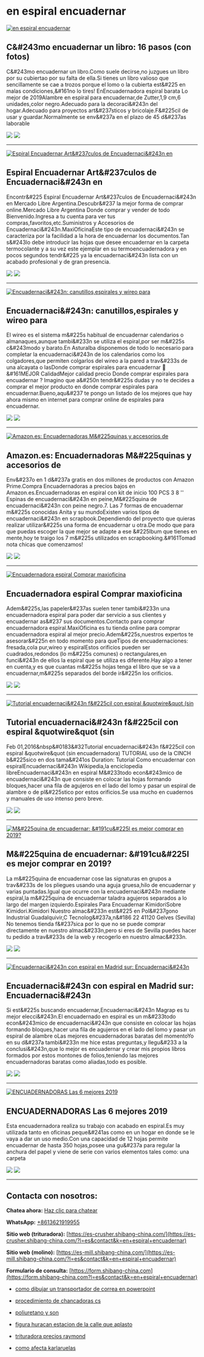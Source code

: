 # en espiral encuadernar

<a href="https://swt.shibang-china.com/?l=es&img&k=en+espiral+encuadernar" target="_blank">![en espiral encuadernar](http://static.shibang-china.com/all-800x300/1034.jpg)</a>

## C&#243mo encuadernar un libro: 16 pasos (con fotos)
C&#243mo encuadernar un libro.Como suele decirse,no juzgues un libro por su cubiertao por su falta de ella.Si tienes un libro valioso que sencillamente se cae a trozos porque el lomo o la cubierta est&#225 en malas condiciones,&#161no lo tires! EnEncuadernadora espiral barata Lo mejor de 2019Alambre en espiral para encuadernar,de Zutter,1,9 cm,6 unidades,color negro.Adecuado para la decoraci&#243n del hogar.Adecuado para proyectos art&#237sticos y bricolaje.F&#225cil de usar y guardar.Normalmente se env&#237a en el plazo de 45 d&#237as laborable


<a href="https://whatsapp.shibangsoft.com/WhatsApp.php" target="_blank" title="WhatsApp">![](http://static.shibang-china.com/icon/whatsapp.png)</a> <a href="https://swt.shibang-china.com/?l=es&icon&k=en+espiral+encuadernar" target="_blank">![](http://static.shibang-china.com/icon/chat-es.png)</a>

---

<a href="https://swt.shibang-china.com/?l=es&img&k=en+espiral+encuadernar" target="_blank">![Espiral Encuadernar Art&#237culos de Encuadernaci&#243n en](http://static.shibang-china.com/all-800x300/855.jpg)</a>

## Espiral Encuadernar Art&#237culos de Encuadernaci&#243n en
Encontr&#225 Espiral Encuadernar Art&#237culos de Encuadernaci&#243n en Mercado Libre Argentina.Descubr&#237 la mejor forma de comprar online.Mercado Libre Argentina Donde comprar y vender de todo Bienvenido.Ingresa a tu cuenta para ver tus compras,favoritos,etc.Suministros y Accesorios de Encuadernaci&#243n.MaxiOficinaEste tipo de encuadernaci&#243n se caracteriza por la facilidad a la hora de encuadernar los documentos.Tan s&#243lo debe introducir las hojas que desee encuadernar en la carpeta termocolante y a su vez este ejemplar en su termoencuadernadora y en pocos segundos tendr&#225 ya la encuadernaci&#243n lista con un acabado profesional y de gran presencia.


<a href="https://whatsapp.shibangsoft.com/WhatsApp.php" target="_blank" title="WhatsApp">![](http://static.shibang-china.com/icon/whatsapp.png)</a> <a href="https://swt.shibang-china.com/?l=es&icon&k=en+espiral+encuadernar" target="_blank">![](http://static.shibang-china.com/icon/chat-es.png)</a>

---

<a href="https://swt.shibang-china.com/?l=es&img&k=en+espiral+encuadernar" target="_blank">![Encuadernaci&#243n: canutillos,espirales y wireo para](http://static.shibang-china.com/all-800x300/317.jpg)</a>

## Encuadernaci&#243n: canutillos,espirales y wireo para
El wireo es el sistema m&#225s habitual de encuadernar calendarios o almanaques,aunque tambi&#233n se utiliza el espiral,por ser m&#225s c&#243modo y barato.En Asturalba disponemos de todo lo necesario para completar la encuadernaci&#243n de los calendarios como los colgadores,que permiten colgarlos del wireo a la pared a trav&#233s de una alcayata o lasDonde comprar espirales para encuadernar 🥇 &#161MEJOR CalidadMejor calidad precio Donde comprar espirales para encuadernar ? Imagino que a&#250n tendr&#225s dudas y no te decides a comprar el mejor producto en donde comprar espirales para encuadernar.Bueno,aqu&#237 te pongo un listado de los mejores que hay ahora mismo en internet para comprar online de espirales para encuadernar.


<a href="https://whatsapp.shibangsoft.com/WhatsApp.php" target="_blank" title="WhatsApp">![](http://static.shibang-china.com/icon/whatsapp.png)</a> <a href="https://swt.shibang-china.com/?l=es&icon&k=en+espiral+encuadernar" target="_blank">![](http://static.shibang-china.com/icon/chat-es.png)</a>

---

<a href="https://swt.shibang-china.com/?l=es&img&k=en+espiral+encuadernar" target="_blank">![Amazon.es: Encuadernadoras M&#225quinas y accesorios de](http://static.shibang-china.com/all-800x300/304.jpg)</a>

## Amazon.es: Encuadernadoras M&#225quinas y accesorios de
Env&#237o en 1 d&#237a gratis en dos millones de productos con Amazon Prime.Compra Encuadernadoras a precios bajos en Amazon.es.Encuadernadoras en espiral con kit de inicio 100 PCS 3 8 '' Espinas de encuadernaci&#243n en peine,M&#225quina de encuadernaci&#243n con peine negro.7.️ Las 7 formas de encuadernar m&#225s conocidas Anita y su mundoExisten varios tipos de encuadernaci&#243n en scrapbook.Dependiendo del proyecto que quieras realizar utilizar&#225s una forma de encuadernar u otra.De modo que para que puedas escoger la que mejor se adapte a ese &#225lbum que tienes en mente,hoy te traigo los 7 m&#225s utilizados en scrapbooking.&#161Tomad nota chicas que comenzamos!


<a href="https://whatsapp.shibangsoft.com/WhatsApp.php" target="_blank" title="WhatsApp">![](http://static.shibang-china.com/icon/whatsapp.png)</a> <a href="https://swt.shibang-china.com/?l=es&icon&k=en+espiral+encuadernar" target="_blank">![](http://static.shibang-china.com/icon/chat-es.png)</a>

---

<a href="https://swt.shibang-china.com/?l=es&img&k=en+espiral+encuadernar" target="_blank">![Encuadernadora espiral Comprar maxioficina](http://static.shibang-china.com/all-800x300/967.jpg)</a>

## Encuadernadora espiral Comprar maxioficina
Adem&#225s,las papeler&#237as suelen tener tambi&#233n una encuadernadora espiral para poder dar servicio a sus clientes y encuadernar as&#237 sus documentos.Contacto para comprar encuadernadora espiral.MaxiOficina es tu tienda online para comprar encuadernadora espiral al mejor precio.Adem&#225s,nuestros expertos te asesorar&#225n en todo momento para queTipos de encuadernaciones: fresada,cola pur,wireo y espiralEstos orificios pueden ser cuadrados,redondos (lo m&#225s comunes) o rectangulares,en funci&#243n de ellos la espiral que se utiliza es diferente.Hay algo a tener en cuenta,y es que cuantas m&#225s hojas tenga el libro que se va a encuadernar,m&#225s separados del borde ir&#225n los orificios.


<a href="https://whatsapp.shibangsoft.com/WhatsApp.php" target="_blank" title="WhatsApp">![](http://static.shibang-china.com/icon/whatsapp.png)</a> <a href="https://swt.shibang-china.com/?l=es&icon&k=en+espiral+encuadernar" target="_blank">![](http://static.shibang-china.com/icon/chat-es.png)</a>

---

<a href="https://swt.shibang-china.com/?l=es&img&k=en+espiral+encuadernar" target="_blank">![Tutorial encuadernaci&#243n f&#225cil con espiral &quotwire&quot (sin](http://static.shibang-china.com/all-800x300/311.jpg)</a>

## Tutorial encuadernaci&#243n f&#225cil con espiral &quotwire&quot (sin
Feb 01,2016&nbsp&#0183&#32Tutorial encuadernaci&#243n f&#225cil con espiral &quotwire&quot (sin encuadernadora) TUTORIAL uso de la CINCH b&#225sico en dos tama&#241os Duration: Tutorial Como encuadernar con espiralEncuadernaci&#243n Wikipedia,la enciclopedia libreEncuadernaci&#243n en espiral M&#233todo econ&#243mico de encuadernaci&#243n que consiste en colocar las hojas formando bloques,hacer una fila de agujeros en el lado del lomo y pasar un espiral de alambre o de pl&#225stico por estos orificios.Se usa mucho en cuadernos y manuales de uso intenso pero breve.


<a href="https://whatsapp.shibangsoft.com/WhatsApp.php" target="_blank" title="WhatsApp">![](http://static.shibang-china.com/icon/whatsapp.png)</a> <a href="https://swt.shibang-china.com/?l=es&icon&k=en+espiral+encuadernar" target="_blank">![](http://static.shibang-china.com/icon/chat-es.png)</a>

---

<a href="https://swt.shibang-china.com/?l=es&img&k=en+espiral+encuadernar" target="_blank">![M&#225quina de encuadernar: &#191cu&#225l es mejor comprar en 2019?](http://static.shibang-china.com/all-800x300/1340.jpg)</a>

## M&#225quina de encuadernar: &#191cu&#225l es mejor comprar en 2019?
La m&#225quina de encuadernar cose las signaturas en grupos a trav&#233s de los pliegues usando una aguja gruesa,hilo de encuadernar y varias puntadas.Igual que ocurre con la encuadernaci&#243n mediante espiral,la m&#225quina de encuadernar taladra agujeros separados a lo largo del margen izquierdo.Espirales Para Encuadernar KimidoriSobre Kimidori.Kimidori Nuestro almac&#233n est&#225 en Pol&#237gono Industrial Guadalquivir,C Tecnolog&#237a,n&#186 22 41120 Gelves (Sevilla) No tenemos tienda f&#237sica por lo que no se puede comprar directamente en nuestro almac&#233n,pero si eres de Sevilla puedes hacer tu pedido a trav&#233s de la web y recogerlo en nuestro almac&#233n.


<a href="https://whatsapp.shibangsoft.com/WhatsApp.php" target="_blank" title="WhatsApp">![](http://static.shibang-china.com/icon/whatsapp.png)</a> <a href="https://swt.shibang-china.com/?l=es&icon&k=en+espiral+encuadernar" target="_blank">![](http://static.shibang-china.com/icon/chat-es.png)</a>

---

<a href="https://swt.shibang-china.com/?l=es&img&k=en+espiral+encuadernar" target="_blank">![Encuadernaci&#243n con espiral en Madrid sur: Encuadernaci&#243n](http://static.shibang-china.com/all-800x300/524.jpg)</a>

## Encuadernaci&#243n con espiral en Madrid sur: Encuadernaci&#243n
Si est&#225s buscando encuadernar,Encuadernaci&#243n Magrap es tu mejor elecci&#243n.El encuadernado en espiral es un m&#233todo econ&#243mico de encuadernaci&#243n que consiste en colocar las hojas formando bloques,hacer una fila de agujeros en el lado del lomo y pasar un espiral de alambre oLas mejores encuadernadoras baratas del momentoYo en su d&#237a tambi&#233n me hice estas preguntas,y llegu&#233 a la conclusi&#243n,que lo mejor es encuadernar y crear mis propios libros formados por estos montones de folios,teniendo las mejores encuadernadoras baratas como aliadas,todo es posible.


<a href="https://whatsapp.shibangsoft.com/WhatsApp.php" target="_blank" title="WhatsApp">![](http://static.shibang-china.com/icon/whatsapp.png)</a> <a href="https://swt.shibang-china.com/?l=es&icon&k=en+espiral+encuadernar" target="_blank">![](http://static.shibang-china.com/icon/chat-es.png)</a>

---

<a href="https://swt.shibang-china.com/?l=es&img&k=en+espiral+encuadernar" target="_blank">![ENCUADERNADORAS Las 6 mejores 2019](http://static.shibang-china.com/all-800x300/1025.jpg)</a>

## ENCUADERNADORAS Las 6 mejores 2019
Esta encuadernadora realiza su trabajo con acabado en espiral.Es muy utilizada tanto en oficinas peque&#241as como en un hogar en donde se le vaya a dar un uso medio.Con una capacidad de 12 hojas permite encuadernar de hasta 350 hojas,posee una gu&#237a para regular la anchura del papel y viene de serie con varios elementos tales como: una carpeta

<a href="https://whatsapp.shibangsoft.com/WhatsApp.php" target="_blank" title="WhatsApp">![](http://static.shibang-china.com/icon/whatsapp.png)</a> <a href="https://swt.shibang-china.com/?l=es&icon&k=en+espiral+encuadernar" target="_blank">![](http://static.shibang-china.com/icon/chat-es.png)</a>

---
## Contacta con nosotros:

**Chatea ahora:** [Haz clic para chatear](https://swt.shibang-china.com?l=es&contact&k=en+espiral+encuadernar)

**WhatsApp:**  [+8613621919955](https://whatsapp.shibangsoft.com/WhatsApp.php)

**Sitio web (trituradora):** [https://es-crusher.shibang-china.com/](https://es-crusher.shibang-china.com/?l=es&contact&k=en+espiral+encuadernar)

**Sitio web (molino):** [https://es-mill.shibang-china.com/](https://es-mill.shibang-china.com/?l=es&contact&k=en+espiral+encuadernar)

**Formulario de consulta:** [https://form.shibang-china.com](https://form.shibang-china.com?l=es&contact&k=en+espiral+encuadernar)

* [como dibujar un transportador de correa en powerpoint](../69/como%20dibujar%20un%20transportador%20de%20correa%20en%20powerpoint.md)

* [procedimiento de chancadoras cs](../71/procedimiento%20de%20chancadoras%20cs.md)

* [poliuretano y son](../74/poliuretano%20y%20son.md)

* [figura huracan estacion de la calle que aplasto](../80/figura%20huracan%20estacion%20de%20la%20calle%20que%20aplasto.md)

* [trituradora precios raymond](../70/trituradora%20precios%20raymond.md)

* [como afecta karlaruelas](../73/como%20afecta%20karlaruelas.md)